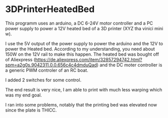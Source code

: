 # 3DPrinterHeatedBed
This programm uses an arduino, a DC 6-24V motor controller and a PC power supply to power a 12V heated bed of a 3D printer (XYZ tha vinici mini w).

I use the 5V output of the power supply to power the arduino and the 12V to power the Heated bed. According to my understanding, you need about 150W on the 12V rail to make this happen. The heated bed was bought off of Aliexpress (https://de.aliexpress.com/item/32857294742.html?spm=a2g0s.9042311.0.0.656c4c4dmduQad) and the DC moter controller is a generic PWM controler of an RC boat.

I added 2 switches for some control.

The end result is very nice, I am able to print with much less warping which was my end goal.

I ran into some problems, notably that the printing bed was elevated now since the plate is THICC.
